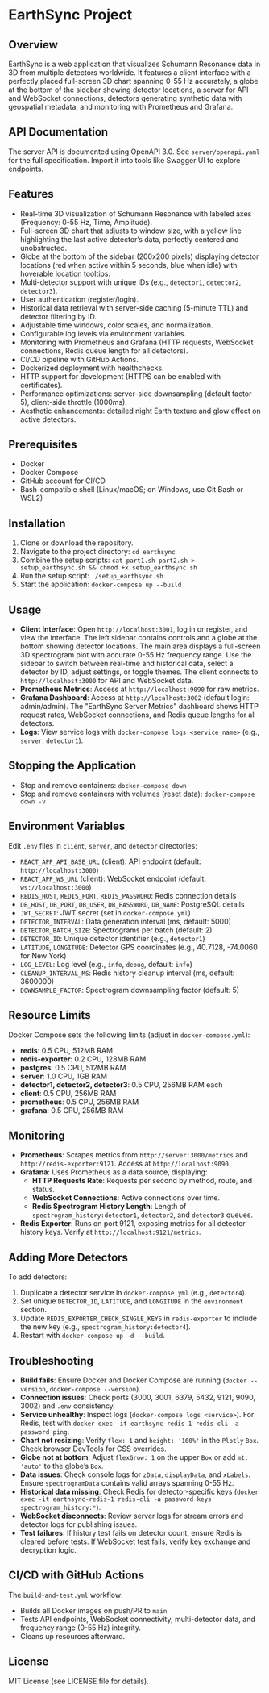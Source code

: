 # EarthSync Project

## Overview
EarthSync is a web application that visualizes Schumann Resonance data in 3D from multiple detectors worldwide. It features a client interface with a perfectly placed full-screen 3D chart spanning 0-55 Hz accurately, a globe at the bottom of the sidebar showing detector locations, a server for API and WebSocket connections, detectors generating synthetic data with geospatial metadata, and monitoring with Prometheus and Grafana.

## API Documentation
The server API is documented using OpenAPI 3.0. See `server/openapi.yaml` for the full specification. Import it into tools like Swagger UI to explore endpoints.

## Features
- Real-time 3D visualization of Schumann Resonance with labeled axes (Frequency: 0-55 Hz, Time, Amplitude).
- Full-screen 3D chart that adjusts to window size, with a yellow line highlighting the last active detector’s data, perfectly centered and unobstructed.
- Globe at the bottom of the sidebar (200x200 pixels) displaying detector locations (red when active within 5 seconds, blue when idle) with hoverable location tooltips.
- Multi-detector support with unique IDs (e.g., `detector1`, `detector2`, `detector3`).
- User authentication (register/login).
- Historical data retrieval with server-side caching (5-minute TTL) and detector filtering by ID.
- Adjustable time windows, color scales, and normalization.
- Configurable log levels via environment variables.
- Monitoring with Prometheus and Grafana (HTTP requests, WebSocket connections, Redis queue length for all detectors).
- CI/CD pipeline with GitHub Actions.
- Dockerized deployment with healthchecks.
- HTTP support for development (HTTPS can be enabled with certificates).
- Performance optimizations: server-side downsampling (default factor 5), client-side throttle (1000ms).
- Aesthetic enhancements: detailed night Earth texture and glow effect on active detectors.

## Prerequisites
- Docker
- Docker Compose
- GitHub account for CI/CD
- Bash-compatible shell (Linux/macOS; on Windows, use Git Bash or WSL2)

## Installation
1. Clone or download the repository.
2. Navigate to the project directory: `cd earthsync`
3. Combine the setup scripts: `cat part1.sh part2.sh > setup_earthsync.sh && chmod +x setup_earthsync.sh`
4. Run the setup script: `./setup_earthsync.sh`
5. Start the application: `docker-compose up --build`

## Usage
- **Client Interface**: Open `http://localhost:3001`, log in or register, and view the interface. The left sidebar contains controls and a globe at the bottom showing detector locations. The main area displays a full-screen 3D spectrogram plot with accurate 0-55 Hz frequency range. Use the sidebar to switch between real-time and historical data, select a detector by ID, adjust settings, or toggle themes. The client connects to `http://localhost:3000` for API and WebSocket data.
- **Prometheus Metrics**: Access at `http://localhost:9090` for raw metrics.
- **Grafana Dashboard**: Access at `http://localhost:3002` (default login: admin/admin). The "EarthSync Server Metrics" dashboard shows HTTP request rates, WebSocket connections, and Redis queue lengths for all detectors.
- **Logs**: View service logs with `docker-compose logs <service_name>` (e.g., `server`, `detector1`).

## Stopping the Application
- Stop and remove containers: `docker-compose down`
- Stop and remove containers with volumes (reset data): `docker-compose down -v`

## Environment Variables
Edit `.env` files in `client`, `server`, and `detector` directories:
- `REACT_APP_API_BASE_URL` (client): API endpoint (default: `http://localhost:3000`)
- `REACT_APP_WS_URL` (client): WebSocket endpoint (default: `ws://localhost:3000`)
- `REDIS_HOST`, `REDIS_PORT`, `REDIS_PASSWORD`: Redis connection details
- `DB_HOST`, `DB_PORT`, `DB_USER`, `DB_PASSWORD`, `DB_NAME`: PostgreSQL details
- `JWT_SECRET`: JWT secret (set in `docker-compose.yml`)
- `DETECTOR_INTERVAL`: Data generation interval (ms, default: 5000)
- `DETECTOR_BATCH_SIZE`: Spectrograms per batch (default: 2)
- `DETECTOR_ID`: Unique detector identifier (e.g., `detector1`)
- `LATITUDE`, `LONGITUDE`: Detector GPS coordinates (e.g., 40.7128, -74.0060 for New York)
- `LOG_LEVEL`: Log level (e.g., `info`, `debug`, default: `info`)
- `CLEANUP_INTERVAL_MS`: Redis history cleanup interval (ms, default: 3600000)
- `DOWNSAMPLE_FACTOR`: Spectrogram downsampling factor (default: 5)

## Resource Limits
Docker Compose sets the following limits (adjust in `docker-compose.yml`):
- **redis**: 0.5 CPU, 512MB RAM
- **redis-exporter**: 0.2 CPU, 128MB RAM
- **postgres**: 0.5 CPU, 512MB RAM
- **server**: 1.0 CPU, 1GB RAM
- **detector1, detector2, detector3**: 0.5 CPU, 256MB RAM each
- **client**: 0.5 CPU, 256MB RAM
- **prometheus**: 0.5 CPU, 256MB RAM
- **grafana**: 0.5 CPU, 256MB RAM

## Monitoring
- **Prometheus**: Scrapes metrics from `http://server:3000/metrics` and `http://redis-exporter:9121`. Access at `http://localhost:9090`.
- **Grafana**: Uses Prometheus as a data source, displaying:
  - **HTTP Requests Rate**: Requests per second by method, route, and status.
  - **WebSocket Connections**: Active connections over time.
  - **Redis Spectrogram History Length**: Length of `spectrogram_history:detector1`, `detector2`, and `detector3` queues.
- **Redis Exporter**: Runs on port 9121, exposing metrics for all detector history keys. Verify at `http://localhost:9121/metrics`.

## Adding More Detectors
To add detectors:
1. Duplicate a detector service in `docker-compose.yml` (e.g., `detector4`).
2. Set unique `DETECTOR_ID`, `LATITUDE`, and `LONGITUDE` in the `environment` section.
3. Update `REDIS_EXPORTER_CHECK_SINGLE_KEYS` in `redis-exporter` to include the new key (e.g., `spectrogram_history:detector4`).
4. Restart with `docker-compose up -d --build`.

## Troubleshooting
- **Build fails**: Ensure Docker and Docker Compose are running (`docker --version`, `docker-compose --version`).
- **Connection issues**: Check ports (3000, 3001, 6379, 5432, 9121, 9090, 3002) and `.env` consistency.
- **Service unhealthy**: Inspect logs (`docker-compose logs <service>`). For Redis, test with `docker exec -it earthsync-redis-1 redis-cli -a password ping`.
- **Chart not resizing**: Verify `flex: 1` and `height: '100%'` in the `Plotly` `Box`. Check browser DevTools for CSS overrides.
- **Globe not at bottom**: Adjust `flexGrow: 1` on the upper `Box` or add `mt: 'auto'` to the globe’s `Box`.
- **Data issues**: Check console logs for `zData`, `displayData`, and `xLabels`. Ensure `spectrogramData` contains valid arrays spanning 0-55 Hz.
- **Historical data missing**: Check Redis for detector-specific keys (`docker exec -it earthsync-redis-1 redis-cli -a password keys spectrogram_history:*`).
- **WebSocket disconnects**: Review server logs for stream errors and detector logs for publishing issues.
- **Test failures**: If history test fails on detector count, ensure Redis is cleared before tests. If WebSocket test fails, verify key exchange and decryption logic.

## CI/CD with GitHub Actions
The `build-and-test.yml` workflow:
- Builds all Docker images on push/PR to `main`.
- Tests API endpoints, WebSocket connectivity, multi-detector data, and frequency range (0-55 Hz) integrity.
- Cleans up resources afterward.

## License
MIT License (see LICENSE file for details).
